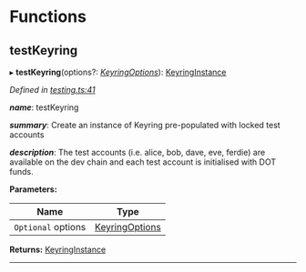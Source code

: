 

# Functions

<a id="testkeyring"></a>

##  testKeyring

▸ **testKeyring**(options?: *[KeyringOptions](_types_.md#keyringoptions)*): [KeyringInstance](../interfaces/_types_.keyringinstance.md)

*Defined in [testing.ts:41](https://github.com/polkadot-js/common/blob/785c4e4/packages/keyring/src/testing.ts#L41)*

*__name__*: testKeyring

*__summary__*: Create an instance of Keyring pre-populated with locked test accounts

*__description__*: The test accounts (i.e. alice, bob, dave, eve, ferdie) are available on the dev chain and each test account is initialised with DOT funds.

**Parameters:**

| Name | Type |
| ------ | ------ |
| `Optional` options | [KeyringOptions](_types_.md#keyringoptions) |

**Returns:** [KeyringInstance](../interfaces/_types_.keyringinstance.md)

___

